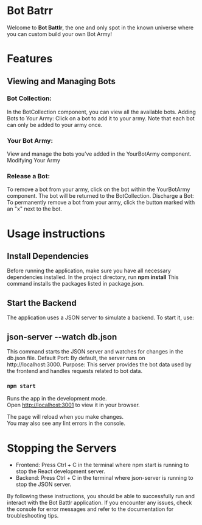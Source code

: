 # Bot Batrr
Welcome to **Bot Battlr**, the one and only spot in the known universe where you can custom build your own Bot Army!

# Features

## Viewing and Managing Bots

### Bot Collection: 
In the BotCollection component, you can view all the available bots.
Adding Bots to Your Army: Click on a bot to add it to your army. Note that each bot can only be added to your army once.
### Your Bot Army: 
View and manage the bots you’ve added in the YourBotArmy component.
Modifying Your Army
### Release a Bot:
To remove a bot from your army, click on the bot within the YourBotArmy component. The bot will be returned to the BotCollection.
Discharge a Bot: To permanently remove a bot from your army, click the button marked with an "x" next to the bot.


# Usage instructions

## Install Dependencies
Before running the application, make sure you have all necessary dependencies installed. In the project directory, run **npm install**
This command installs the packages listed in package.json.

## Start the Backend
The application uses a JSON server to simulate a backend. To start it, use:

## json-server --watch db.json
This command starts the JSON server and watches for changes in the db.json file.
Default Port: By default, the server runs on http://localhost:3000.
Purpose: This server provides the bot data used by the frontend and handles requests related to bot data.

### `npm start`

Runs the app in the development mode.\
Open [http://localhost:3001](http://localhost:3000) to view it in your browser.

The page will reload when you make changes.\
You may also see any lint errors in the console.

# Stopping the Servers
- Frontend: Press Ctrl + C in the terminal where npm start is running to stop the React development server.
- Backend: Press Ctrl + C in the terminal where json-server is running to stop the JSON server.

By following these instructions, you should be able to successfully run and interact with the Bot Battlr application. If you encounter any issues, check the console for error messages and refer to the documentation for troubleshooting tips.








